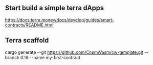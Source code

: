 ## Start build a simple terra dApps 
https://docs.terra.money/docs/develop/guides/smart-contracts/README.html

## Terra scaffold
cargo generate --git https://github.com/CosmWasm/cw-template.git --branch 0.16 --name my-first-contract

